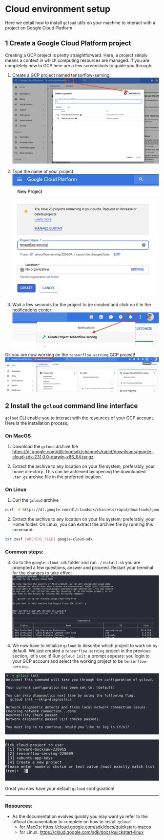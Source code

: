 # Cloud environment setup
Here we detail how to install `gcloud` utils on your machine to interact with a project on Google Cloud Platform.

## 1 Create a Google Cloud Platform project
Creating a GCP project is pretty straightforward. Here, a project simply means a context in which computing resources are managed.
If you are completely new to GCP here are a few screenshots to guide you through:

1. Create a GCP project named tensorflow-serving: 
![Select the down arrow next to the project](../assets/create_gcp_project1.png)

2. Type the name of your project 
![Type the name of your project](../assets/create_gcp_project2.png)

3. Wait a few seconds for the project to be created and click on it in the notifications center:
![Click on your project in the notification center](../assets/create_gcp_project3.png)

Ok you are now working on the `tensorflow-serving` GCP project!
![tensorflow-serving project selected](../assets/create_gcp_project4.png)


## 2 Install the `gcloud` command line interface

`gcloud` CLI enable you to interact with the resources of your GCP account. Here is the installation process, 

### On MacOS
1. Download the `gcloud` archive file  https://dl.google.com/dl/cloudsdk/channels/rapid/downloads/google-cloud-sdk-231.0.0-darwin-x86_64.tar.gz

2. Extract the archive to any location on your file system; preferably, your home directory.
This can be achieved by opening the downloaded `.tar.gz` archive file in the preferred location.`


### On Linux

1. Curl the ``gcloud`` archive 
```bash
curl -O https://dl.google.com/dl/cloudsdk/channels/rapid/downloads/google-cloud-sdk-231.0.0-linux-x86_64.tar.gz
```

2. Extract the archive to any location on your file system; preferably, your Home folder. On Linux, you can extract the archive file by running this command:
````bash
tar zxvf [ARCHIVE_FILE] google-cloud-sdk
````

### Common steps:

3. Go to the `google-cloud-sdk` folder and run `./install.sh` you are prompted a few questions, answer and proceed. Restart your terminal for the changes to take effect
![gcloud setup on macOS](../assets/gloud_sdk_macOS.png)

4. We now have to initialize `gcloud` to describe which project to work on by default. 
We just created a `tensorflow-serving` project in the previous section, let's use it! Run `gcloud init`: a prompt appears:
you login to your GCP account and select the working project to be `tensorflow-serving`.

![gcloud init](../assets/gcloud_init.png)

![gcloud init choose project](../assets/gcloud_init_choose_project.png)

Great you now have your default `gcloud` configuration!


----
### Resources:

- As the documentation evolves quickly you may want yo refer to the official documentation to complete on how to install `gcloud` 
    - for MacOs: https://cloud.google.com/sdk/docs/quickstart-macos
    - for Linux: https://cloud.google.com/sdk/docs/quickstart-linux
